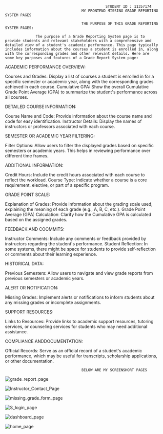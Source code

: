                                                   STUDENT ID : 11357174
                                       MY FRONTEND MISSING GRADE REPORTING SYSTEM PAGES

                                       THE PURPOSE OF THIS GRADE REPORTING SYSTEM PAGES:
                                       
                  The purpose of a Grade Reporting System page is to provide students and relevant stakeholders with a comprehensive and detailed view of a student's academic performance. This page typically includes information about the courses a student is enrolled in, along with the corresponding grades and other relevant details. Here are some key purposes and features of a Grade Report System page:

ACADEMIC PERFORMANCE OVERVIEW:

Courses and Grades: Display a list of courses a student is enrolled in for a specific semester or academic year, along with the corresponding grades achieved in each course.
Cumulative GPA: Show the overall Cumulative Grade Point Average (GPA) to summarize the student's performance across all courses.

DETAILED COURSE INFORMATION:

Course Name and Code: Provide information about the course name and code for easy identification.
Instructor Details: Display the names of instructors or professors associated with each course.

SEMESTER OR ACADEMIC YEAR FILTERING:

Filter Options: Allow users to filter the displayed grades based on specific semesters or academic years. This helps in reviewing performance over different time frames.

ADDITIONAL INFORMATION:

Credit Hours: Include the credit hours associated with each course to reflect the workload.
Course Type: Indicate whether a course is a core requirement, elective, or part of a specific program.

GRADE POINT SCALE:

Explanation of Grades: Provide information about the grading scale used, explaining the meaning of each grade (e.g., A, B, C, etc.).
Grade Point Average (GPA) Calculation: Clarify how the Cumulative GPA is calculated based on the assigned grades.

FEEDBACK AND COOMMITS:

Instructor Comments: Include any comments or feedback provided by instructors regarding the student's performance.
Student Reflection: In some systems, there might be space for students to provide self-reflection or comments about their learning experience.

HISTORICAL DATA:

Previous Semesters: Allow users to navigate and view grade reports from previous semesters or academic years.

ALERT OR NOTIFICATION:

Missing Grades: Implement alerts or notifications to inform students about any missing grades or incomplete assignments.

SUPPORT RESOURCES:

Links to Resources: Provide links to academic support resources, tutoring services, or counseling services for students who may need additional assistance.

COMPLIANCE ANDDOCUMENTATION:

Official Records: Serve as an official record of a student's academic performance, which may be useful for transcripts, scholarship applications, or other documentation.

                                       BELOW ARE MY SCREENSHORT PAGES

   ![grade_report_page](https://github.com/SPEEDOFLIGHT559/11357174_DCIT_205_Assignment/assets/151200258/396800bf-b239-40a6-912c-8fe1f55b3ed3)
                      


![Instructor_Contact_Page](https://github.com/SPEEDOFLIGHT559/11357174_DCIT_205_Assignment/assets/151200258/f2010770-6dd0-4b69-b4e8-932c4dc635a0)

                         
              
![missing_grade_form_page](https://github.com/SPEEDOFLIGHT559/11357174_DCIT_205_Assignment/assets/151200258/168a177c-59d2-42c6-95d1-b31069f4b21f)



![S_login_page](https://github.com/SPEEDOFLIGHT559/11357174_DCIT_205_Assignment/assets/151200258/53a290f9-e0b2-4813-b8b7-4e428fb010e6)



![dashboard_page](https://github.com/SPEEDOFLIGHT559/11357174_DCIT_205_Assignment/assets/151200258/eb38e022-cc78-42b4-8bff-f62d25a9928b)

![home_page](https://github.com/SPEEDOFLIGHT559/11357174_DCIT_205_Assignment/assets/151200258/db9e1dbd-3349-4d3f-8277-2716c214a9f7)




